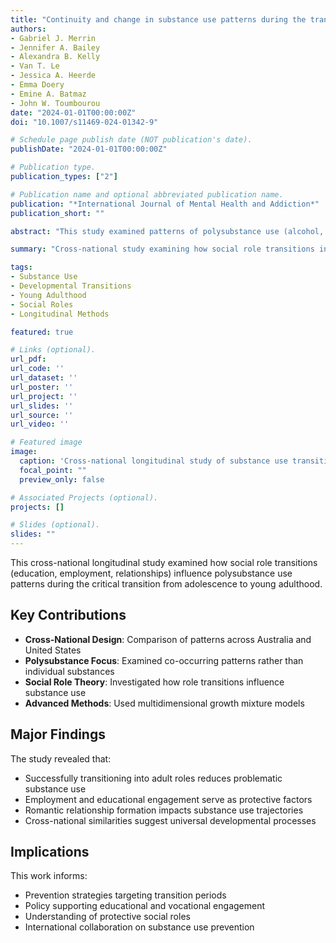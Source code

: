```yaml
---
title: "Continuity and change in substance use patterns during the transition from adolescence to young adulthood: Examining changes in social roles"
authors:
- Gabriel J. Merrin
- Jennifer A. Bailey
- Alexandra B. Kelly
- Van T. Le
- Jessica A. Heerde
- Emma Doery
- Emine A. Batmaz
- John W. Toumbourou
date: "2024-01-01T00:00:00Z"
doi: "10.1007/s11469-024-01342-9"

# Schedule page publish date (NOT publication's date).
publishDate: "2024-01-01T00:00:00Z"

# Publication type.
publication_types: ["2"]

# Publication name and optional abbreviated publication name.
publication: "*International Journal of Mental Health and Addiction*"
publication_short: ""

abstract: "This study examined patterns of polysubstance use (alcohol, tobacco, cannabis, illicit drugs) during key developmental transitions using innovative quantitative methods, including multidimensional growth mixture models, to identify various developmental trajectories of substance use and assess continuity and change over time."

summary: "Cross-national study examining how social role transitions influence substance use patterns from adolescence to young adulthood."

tags:
- Substance Use
- Developmental Transitions
- Young Adulthood
- Social Roles
- Longitudinal Methods

featured: true

# Links (optional).
url_pdf: 
url_code: ''
url_dataset: ''
url_poster: ''
url_project: ''
url_slides: ''
url_source: ''
url_video: ''

# Featured image
image:
  caption: 'Cross-national longitudinal study of substance use transitions'
  focal_point: ""
  preview_only: false

# Associated Projects (optional).
projects: []

# Slides (optional).
slides: ""
---
```


This cross-national longitudinal study examined how social role transitions (education, employment, relationships) influence polysubstance use patterns during the critical transition from adolescence to young adulthood.

## Key Contributions

- **Cross-National Design**: Comparison of patterns across Australia and United States
- **Polysubstance Focus**: Examined co-occurring patterns rather than individual substances
- **Social Role Theory**: Investigated how role transitions influence substance use
- **Advanced Methods**: Used multidimensional growth mixture models

## Major Findings

The study revealed that:
- Successfully transitioning into adult roles reduces problematic substance use
- Employment and educational engagement serve as protective factors
- Romantic relationship formation impacts substance use trajectories
- Cross-national similarities suggest universal developmental processes

## Implications

This work informs:
- Prevention strategies targeting transition periods
- Policy supporting educational and vocational engagement
- Understanding of protective social roles
- International collaboration on substance use prevention